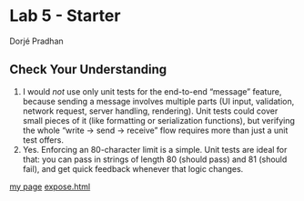 # Lab 5 - Starter
Dorjé Pradhan

## Check Your Understanding
1. I would *not* use only unit tests for the end-to-end “message” feature, because sending a message involves multiple parts (UI input, validation, network request, server handling, rendering). Unit tests could cover small pieces of it (like formatting or serialization functions), but verifying the whole “write -> send -> receive” flow requires more than just a unit test offers.
2. Yes. Enforcing an 80-character limit is a simple. Unit tests are ideal for that: you can pass in strings of length 80 (should pass) and 81 (should fail), and get quick feedback whenever that logic changes.

[my page](https://doorjay.github.io/Lab5_Starter/)
[expose.html](./expose.html)
